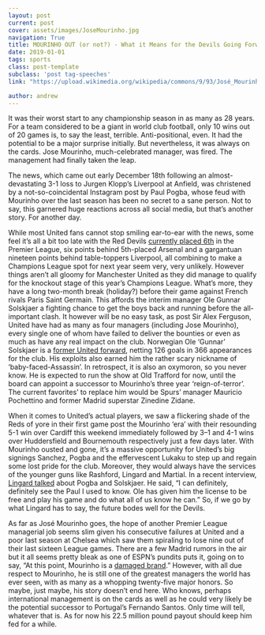 ```yaml
---
layout: post
current: post
cover: assets/images/JoseMourinho.jpg
navigation: True
title: MOURINHO OUT (or not?) - What it Means for the Devils Going Forward and Again, Mourinho.
date: 2019-01-01
tags: sports
class: post-template
subclass: 'post tag-speeches'
link: "https://upload.wikimedia.org/wikipedia/commons/9/93/José_Mourinho_-_Жозе_Моуринью_%2822164519268%29.jpg"

author: andrew
---
```

It was their worst start to any championship season in as many as 28 years. For a team considered to be a giant in world club football, only 10 wins out of 20 games is, to say the least, terrible. Anti-positional, even. It had the potential to be a major surprise initially. But nevertheless, it was always on the cards. Jose Mourinho, much-celebrated manager, was fired. The management had finally taken the leap.

  

The news, which came out early December 18th following an almost-devastating 3-1 loss to Jurgen Klopp’s Liverpool at Anfield, was christened by a not-so-coincidental Instagram post by Paul Pogba, whose feud with Mourinho over the last season has been no secret to a sane person. Not to say, this garnered huge reactions across all social media, but that’s another story. For another day.

  

While most United fans cannot stop smiling ear-to-ear with the news, some feel it’s all a bit too late with the Red Devils [currently placed 6th](https://bleacherreport.com/articles/2812956-epl-results-saturdays-week-20-scores-updated-2019-premier-league-table) in the Premier League, six points behind 5th-placed Arsenal and a gargantuan nineteen points behind table-toppers Liverpool, all combining to make a Champions League spot for next year seem very, very unlikely. However things aren’t all gloomy for Manchester United as they did manage to qualify for the knockout stage of this year’s Champions League. What’s more, they have a long two-month break (holiday?) before their game against French rivals Paris Saint Germain. This affords the interim manager Ole Gunnar Solskjaer a fighting chance to get the boys back and running before the all-important clash. It however will be no easy task, as post Sir Alex Ferguson, United have had as many as four managers (including Jose Mourinho), every single one of whom have failed to deliver the bounties or even as much as have any real impact on the club. Norwegian Ole ‘Gunnar’ Solskjaer is a [former United forward](https://bleacherreport.com/articles/2812956-epl-results-saturdays-week-20-scores-updated-2019-premier-league-table), netting 126 goals in 366 appearances for the club. His exploits also earned him the rather scary nickname of ‘baby-faced-Assassin’. In retrospect, it is also an oxymoron, so you never know. He is expected to run the show at Old Trafford for now, until the board can appoint a successor to Mourinho’s three year ‘reign-of-terror’. The current favorites’ to replace him would be Spurs’ manager Mauricio Pochettino and former Madrid superstar Zinedine Zidane.

  

When it comes to United’s actual players, we saw a flickering shade of the Reds of yore in their first game post the Mourinho ‘era’ with their resounding 5-1 win over Cardiff this weekend immediately followed by 3–1 and 4-1 wins over Huddersfield and Bournemouth respectively just a few days later. With Mourinho ousted and gone, it’s a massive opportunity for United’s big signings Sanchez, Pogba and the effervescent Lukaku to step up and regain some lost pride for the club. Moreover, they would always have the services of the younger guns like Rashford, Lingard and Martial. In a recent interview, [Lingard talked](https://www.football365.com/news/lingard-explains-what-ole-has-done-for-pogba) about Pogba and Solskjaer. He said, “I can definitely, definitely see the Paul I used to know. Ole has given him the license to be free and play his game and do what all of us know he can.” So, if we go by what Lingard has to say, the future bodes well for the Devils.

  

As far as José Mourinho goes, the hope of another Premier League managerial job seems slim given his consecutive failures at United and a poor last season at Chelsea which saw them spiraling to lose nine out of their last sixteen League games. There are a few Madrid rumors in the air but it all seems pretty bleak as one of ESPN’s pundits puts it, going on to say, “At this point, Mourinho is a [damaged brand](http://www.espn.in/video/clip?id=25564591).” However, with all due respect to Mourinho, he is still one of the greatest managers the world has ever seen, with as many as a whopping twenty-five major honors. So maybe, just maybe, his story doesn’t end here. Who knows, perhaps international management is on the cards as well as he could very likely be the potential successor to Portugal’s Fernando Santos. Only time will tell, whatever that is. As for now his 22.5 million pound payout should keep him fed for a while.



